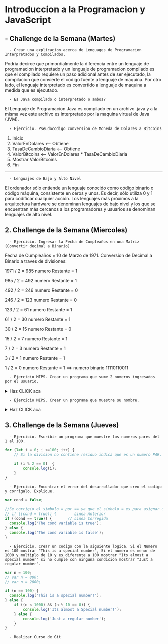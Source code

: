 # Introduccion a la Programacion y JavaScript

## - Challenge de la Semana (Martes)

      - Crear una explicacion acerca de Lenguages de Programacion Interpretados y Compilados.

Podria decirce que primordialmente la diferencia entre un lenguaje de programacion interpretado y un lenguaje de programacion compilado es que el compilado requiere un paso adicional antes de ser ejecutado, la compilacion que convierte el codigo fuente a lenguaje de maquina. Por otro lado, el lenguaje interpretado es convertido a lenguaje de maquina a medida que es ejecutado.

      - Es Java compilado o interpretado o ambos? 

El Lenguaje de Programacion Java es compilado en un archivo .java y a la misma vez este archivo es interpretado por la maquina virtual de Java (JVM).

      - Ejercicio. Pseudocodigo conversion de Moneda de Dolares a Bitcoins

1. Inicio
2. ValorEnDolares <-- Obtiene
3. TasaDeCambioDiaria <-- Obtiene
4. ValorBitcoins <-- ValorEnDolares * TasaDeCambioDiaria
5. Mostrar ValorBitcoins
6. Fin
---
      
      - Lenguajes de Bajo y Alto Nivel

El ordenador sólo entiende un lenguaje conocido como código binario o código máquina, consistente en ceros y unos. Es decir, sólo utiliza 0 y 1 para codificar cualquier acción.
Los lenguajes más próximos a la arquitectura hardware se denominan lenguajes de bajo nivel y los que se encuentran más cercanos a los programadores y usuarios se denominan lenguajes de alto nivel.


## 2. Challenge de la Semana (Miercoles)

      - Ejercicio. Ingresar la Fecha de Cumpleaños en una Matriz (Convertir decimal a Binario)

Fecha de Cumpleaños = 10 de Marzo de 1971. Conversion de Decimal a Binario a traves de divisiones:

1971 / 2 = 985 numero Restante = 1

985 / 2  = 492 numero Restante = 1

492 / 2  = 246 numero Restante = 0

246 / 2  = 123 numero Restante = 0

123 / 2  = 61  numero Restante = 1

61  / 2  = 30  numero Restante = 1

30  / 2  = 15  numero Restante = 0

15  / 2  = 7   numero Restante = 1

7   / 2  = 3   numero Restante = 1

3   / 2  = 1   numero Restante = 1

1   / 2  = 0   numero Restante = 1    ==>  numero binario 11110110011 

      - Ejercicio MIPS. Crear un programa que sume 2 numeros ingresados por el usuario.

<details><summary>Haz CLICK aca</summary>

```assembly
.data
	#Se crean las etiquetas de los mensajes
	saludo: .asciiz "Bienvenido\n"
	numero1: .asciiz "Ingresa el Primer Numero:\n" 
	numero2: .asciiz "Ingresa el Segundo Numero:\n"
	suma: .asciiz "El Resultado de la Suma es = "	
.text
	#Muestra mensaje de saludo
	li $v0,4
	la $a0, saludo
	syscall 
	
	#Imprime mensaje del Primer Numero
	li $v0,4
	la $a0, numero1
	syscall 
	
	#Pedimos el Primer Numero
	li $v0,5
	syscall 
	
	#Movemos el primer numero a una variable temporal ($t0)
	move $t0, $v0
	
	#Imprime mensaje del Segundo Numero
	li $v0,4
	la $a0, numero2
	syscall
	
	#Pedimos el Segundo Numero
	li $v0,5
	syscall
	
	#Movemos el segundo numero a una variable temporal ($t1)
	move $t1, $v0
	
	#Se hace la suma y se guarda el resultado en la variable ($t2)
	add $t2, $t0, $t1
	
	#Se muestra en pantalla el mensaje del resultado
	li $v0, 4
	la $a0, suma
	syscall
	
	#Se muestra el resultado de la suma
	li $v0, 1
	move $a0, $t2
	syscall

	#Fin del Programa
	li $v0, 10
	syscall 
```
</details>

      - Ejercicio MIPS. Crear un programa que muestre su nombre.

<details><summary>Haz CLICK aca</summary>

```assembly
.data
        nombre: .asciiz "\nMi nombre es: Luis Toledo!\n"
.text
        li $v0, 4
        la $a0, nombre
        syscall
```
</details>

## 3. Challenge de la Semana (Jueves)

      - Ejercicio. Escribir un programa que muestre los numeros pares del 1 al 100.

```JavaScript
for (let i = 0; i <=100; i++) {
    // Si la division no contiene residuo indica que es un numero PAR.
    
    if (i % 2 == 0)  {
        console.log(i);
    }
}
```

      - Ejercicio. Encontrar el error del desarrollador que creo el codigo y corrigalo. Explique.

```JavaScript
var cond = false;

//Se corrigio el simbolo = por == ya que el simbolo = es para asignar una variable y el simbolo == es para comparacion
// if ((cond = true)) {        Linea Anterior
if ((cond == true)) {       // Linea Corregida
  console.log('The cond variable is true');
} else {
  console.log('The cond variable is false');
}
```

      - Ejercicio. Crear un codigo con la siguiente logica. Si el Numero es 100 mostrar "This is a special number", Si el numero es menor de 1000 y multiplo de 10 y es diferente a 100 mostrar "Its almost a special number" si no cumple con ninguna condicion mostrar "Just a regular number".

```JavaScript
var n = 100;
// var n = 800;
// var n = 2000;

if (n == 100) {
  console.log('This is a special number!');
} else {
    if ((n < 1000) && (n % 10 == 0)) {
        console.log('Its almost a Special number!'); 
    } else {
        console.log('Just a regular number');
    }
}
```

      - Realizar Curso de Git